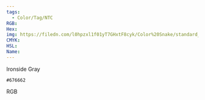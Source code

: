 ```yaml
---
tags:
  - Color/Tag/NTC
RGB:
Hex:
img: https://filedn.com/l0hpzxl1f01yT7GHxtF8cyk/Color%20Snake/standard_csv_to_svg/%23/676662.svg
CMYK:
HSL:
Name:
---
```

Ironside Gray
```palette
#676662
```
RGB
